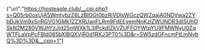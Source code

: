 {"url":"https://hosteagle.club/__cpi.php?s=Q05rb0oxUjA5WmtybzZ6LzBIOGt0bzRiVDlsWGczQWZqajA0NDVwa2ZYbDJkVm9xSnRGVG1GMk1ZZXRUanFLRm9FdEEyemNnKzlZWUNDR3dISUhOSkN2M280VWJhYzJjd25mWXk1L3lPckdIZkVZUFFOYWtpYU9FMWNyU0ZqWTFLaVpPcFBld085bXlBQXVjR0d1RXJ3PT0%3D&r=SW5zdGFncmFtLmNvbQ%3D%3D&__cpo=1"}
